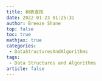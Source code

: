 ```yaml
---
title: 树表查找
date: 2022-01-23 01:25:31
author: Breeze Shane
top: false
toc: true
mathjax: true
categories:
 - DataStructuresAndAlgorithms
tags:
 - Data Structures and Algorithms
article: false
---
```

